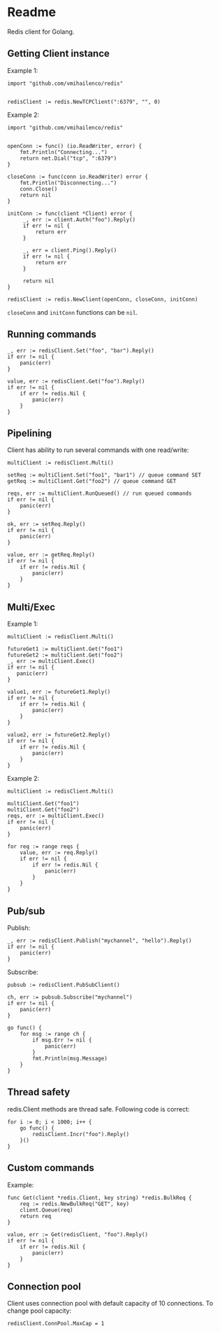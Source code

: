 Readme
======

Redis client for Golang.

Getting Client instance
-----------------------

Example 1:

    import "github.com/vmihailenco/redis"


    redisClient := redis.NewTCPClient(":6379", "", 0)

Example 2:

    import "github.com/vmihailenco/redis"


    openConn := func() (io.ReadWriter, error) {
        fmt.Println("Connecting...")
        return net.Dial("tcp", ":6379")
    }

    closeConn := func(conn io.ReadWriter) error {
        fmt.Println("Disconnecting...")
        conn.Close()
        return nil
    }

    initConn := func(client *Client) error {
         _, err := client.Auth("foo").Reply()
         if err != nil {
             return err
         }

         _, err = client.Ping().Reply()
         if err != nil {
             return err
         }

         return nil
    }

    redisClient := redis.NewClient(openConn, closeConn, initConn)

`closeConn` and `initConn` functions can be `nil`.

Running commands
----------------

    _, err := redisClient.Set("foo", "bar").Reply()
    if err != nil {
        panic(err)
    }

    value, err := redisClient.Get("foo").Reply()
    if err != nil {
        if err != redis.Nil {
            panic(err)
        }
    }

Pipelining
----------

Client has ability to run several commands with one read/write:

    multiClient := redisClient.Multi()

    setReq := multiClient.Set("foo1", "bar1") // queue command SET
    getReq := multiClient.Get("foo2") // queue command GET

    reqs, err := multiClient.RunQueued() // run queued commands
    if err != nil {
        panic(err)
    }

    ok, err := setReq.Reply()
    if err != nil {
        panic(err)
    }

    value, err := getReq.Reply()
    if err != nil {
        if err != redis.Nil {
            panic(err)
        }
    }

Multi/Exec
----------

Example 1:

    multiClient := redisClient.Multi()

    futureGet1 := multiClient.Get("foo1")
    futureGet2 := multiClient.Get("foo2")
    _, err := multiClient.Exec()
    if err != nil {
       panic(err)
    }

    value1, err := futureGet1.Reply()
    if err != nil {
        if err != redis.Nil {
            panic(err)
        }
    }

    value2, err := futureGet2.Reply()
    if err != nil {
        if err != redis.Nil {
            panic(err)
        }
    }

Example 2:

    multiClient := redisClient.Multi()

    multiClient.Get("foo1")
    multiClient.Get("foo2")
    reqs, err := multiClient.Exec()
    if err != nil {
        panic(err)
    }

    for req := range reqs {
        value, err := req.Reply()
        if err != nil {
            if err != redis.Nil {
                panic(err)
            }
        }
    }

Pub/sub
-------

Publish:

    _, err := redisClient.Publish("mychannel", "hello").Reply()
    if err != nil {
        panic(err)
    }

Subscribe:

    pubsub := redisClient.PubSubClient()

    ch, err := pubsub.Subscribe("mychannel")
    if err != nil {
        panic(err)
    }

    go func() {
        for msg := range ch {
            if msg.Err != nil {
                panic(err)
            }
            fmt.Println(msg.Message)
        }
    }

Thread safety
-------------

redis.Client methods are thread safe. Following code is correct:

    for i := 0; i < 1000; i++ {
        go func() {
            redisClient.Incr("foo").Reply()
        }()
    }

Custom commands
---------------

Example:

    func Get(client *redis.Client, key string) *redis.BulkReq {
        req := redis.NewBulkReq("GET", key)
        client.Queue(req)
        return req
    }

    value, err := Get(redisClient, "foo").Reply()
    if err != nil {
        if err != redis.Nil {
            panic(err)
        }
    }

Connection pool
---------------

Client uses connection pool with default capacity of 10 connections. To change pool capacity:

    redisClient.ConnPool.MaxCap = 1
